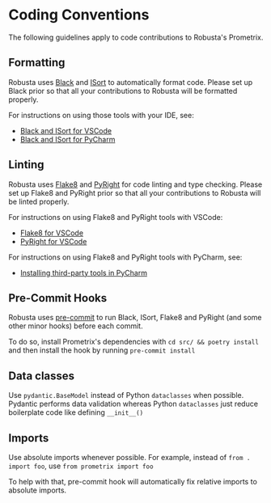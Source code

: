 # Coding Conventions

The following guidelines apply to code contributions to Robusta's Prometrix.

## Formatting

Robusta uses [Black](https://github.com/psf/black) and [ISort](https://pycqa.github.io/isort/) to automatically format code. Please set up Black prior so that all your contributions to Robusta will be formatted properly.

For instructions on using those tools with your IDE, see:

- [Black and ISort for VSCode](https://cereblanco.medium.com/setup-black-and-isort-in-vscode-514804590bf9)
- [Black and ISort for PyCharm](https://johschmidt42.medium.com/automate-linting-formatting-in-pycharm-with-your-favourite-tools-de03e856ee17)

## Linting

Robusta uses [Flake8](https://flake8.pycqa.org/en/latest/) and [PyRight](https://github.com/microsoft/pyright) for code linting and type checking. Please set up Flake8 and PyRight prior so that all your contributions to Robusta will be linted properly.

For instructions on using Flake8 and PyRight tools with VSCode:

- [Flake8 for VSCode](https://code.visualstudio.com/docs/python/linting)
- [PyRight for VSCode](https://marketplace.visualstudio.com/items?itemName=ms-python.vscode-pylance)

For instructions on using Flake8 and PyRight tools with PyCharm, see:

- [Installing third-party tools in PyCharm](https://www.jetbrains.com/help/pycharm/configuring-third-party-tools.html#remote-ext-tools)

## Pre-Commit Hooks

Robusta uses [pre-commit](https://pre-commit.com/) to run Black, ISort, Flake8 and PyRight (and some other minor hooks) before each commit.

To do so, install Prometrix's dependencies with `cd src/ && poetry install` and then install the hook by running `pre-commit install`

## Data classes

Use `pydantic.BaseModel` instead of Python `dataclasses` when possible. Pydantic performs data validation whereas Python `dataclasses` just reduce boilerplate code like defining `__init__()`

## Imports

Use absolute imports whenever possible. For example, instead of `from . import foo`, use `from prometrix import foo`

To help with that, pre-commit hook will automatically fix relative imports to absolute imports.
